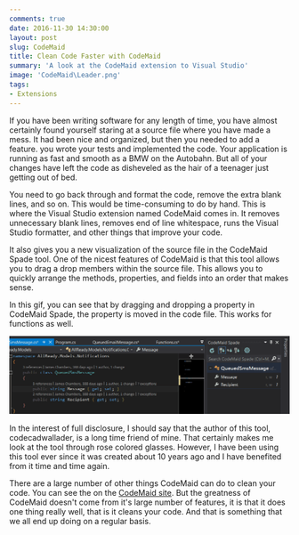 ```yaml
---
comments: true
date: 2016-11-30 14:30:00
layout: post
slug: CodeMaid
title: Clean Code Faster with CodeMaid
summary: 'A look at the CodeMaid extension to Visual Studio'
image: 'CodeMaid\Leader.png'
tags:
- Extensions
---
```


If you have been writing software for any length of time, you have almost certainly found yourself staring at a source file where you have made a mess. It had been nice and organized, but then you needed to add a feature. you wrote your tests and implemented the code. Your application is running as fast and smooth as a BMW on the Autobahn. But all of your changes have left the code as disheveled as the hair of a teenager just getting out of bed.

You need to go back through and format the code, remove the extra blank lines, and so on. This would be time-consuming to do by hand. This is where the Visual Studio extension named CodeMaid comes in. It removes unnecessary blank lines, removes end of line whitespace, runs the Visual Studio formatter, and other things that improve your code. 

It also gives you a new visualization of the source file in the CodeMaid Spade tool. One of the nicest features of CodeMaid is that this tool allows you to drag a drop members within the source file. This allows you to quickly arrange the methods, properties, and fields into an order that makes sense. 

In this gif, you can see that by dragging and dropping a property in CodeMaid Spade, the property is moved in the code file. This works for functions as well. 

[![](/img/posts/CodeMaid/ReorderingProperties.gif)](/img/posts/CodeMaid/ReorderingProperties.gif)

In the interest of full disclosure, I should say that the author of this tool, codecadwallader, is a long time friend of mine. That certainly makes me look at the tool through rose colored glasses. However, I have been using this tool ever since it was created about 10 years ago and I have benefited from it time and time again.

There are a large number of other things CodeMaid can do to clean your code. You can see the on the [CodeMaid site](http://www.codemaid.net/). But the greatness of CodeMaid doesn't come from it's large number of features, it is that it does one thing really well, that is it cleans your code. And that is something that we all end up doing on a regular basis.  